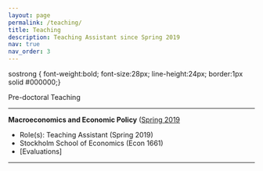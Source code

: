 ```yaml
---
layout: page
permalink: /teaching/
title: Teaching
description: Teaching Assistant since Spring 2019
nav: true
nav_order: 3
---
```


sostrong {
  font-weight:bold;
  font-size:28px;
  line-height:24px;
  border:1px solid #000000;}

<sostrong> Pre-doctoral Teaching <sostrong>

***

<strong>Macroeconomics and Economic Policy</strong> ([Spring 2019](https://pcw.hhs.se/course/412)
* Role(s): Teaching Assistant (Spring 2019)
* Stockholm School of Economics (Econ 1661)
* [Evaluations] [](https://jacobbradt.com/assets/pdf/teaching/econ1661/Econ1661_Evaluations.pdf)


***
